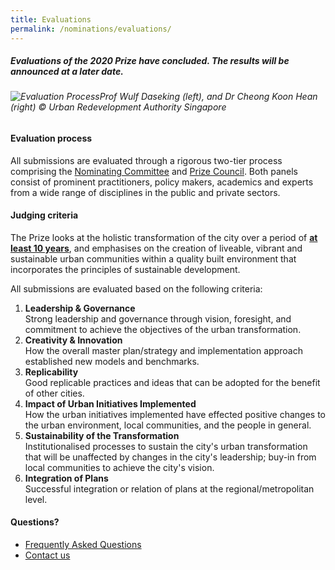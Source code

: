 ```yaml
---
title: Evaluations
permalink: /nominations/evaluations/
---
```


##### Evaluations of the 2020 Prize have concluded. The results will be announced at a later date. 

###### ![Evaluation Process](/images/evaluation-process.jpg/)*Prof Wulf Daseking (left), and Dr Cheong Koon Hean (right) © Urban Redevelopment Authority Singapore*

#### **Evaluation process**

All submissions are evaluated through a rigorous two-tier process comprising the [Nominating Committee](/about/nominating-committee/) and [Prize Council](/about/prize-council/). Both panels consist of prominent practitioners, policy makers, academics and experts from a wide range of disciplines in the public and private sectors.

#### **Judging criteria**

The Prize looks at the holistic transformation of the city over a period of <b><u>at least 10 years</u></b>, and emphasises on the creation of liveable, vibrant and sustainable urban communities within a quality built environment that incorporates the principles of sustainable development.

All submissions are evaluated based on the following criteria:

1. **Leadership & Governance** <br> Strong leadership and governance through vision, foresight, and commitment to achieve the objectives of the urban transformation.
2. **Creativity & Innovation** <br> How the overall master plan/strategy and implementation approach established new models and benchmarks.
3. **Replicability** <br> Good replicable practices and ideas that can be adopted for the benefit of other cities.
4. **Impact of Urban Initiatives Implemented** <br> How the urban initiatives implemented have effected positive changes to the urban environment, local communities, and the people in general.
5. **Sustainability of the Transformation** <br> Institutionalised processes to sustain the city's urban transformation that will be unaffected by changes in the city's leadership; buy-in from local communities to achieve the city's vision.
6. **Integration of Plans** <br> Successful integration or relation of plans at the regional/metropolitan level.

#### **Questions?**

- [Frequently Asked Questions](/faq/)
- [Contact us](/contact-us/)

